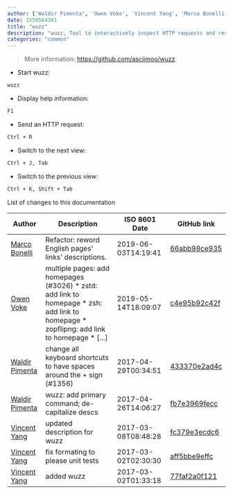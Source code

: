 ```yaml
---
author: ['Waldir Pimenta', 'Owen Voke', 'Vincent Yang', 'Marco Bonelli']
date: 1559564381
title: "wuzz"
description: "wuzz, Tool to interactively inspect HTTP requests and responses."
categories: "common"
---
```

> More information: <https://github.com/asciimoo/wuzz>.

- Start wuzz:

```bash
wuzz
```

- Display help information:

```bash
F1
```

- Send an HTTP request:

```bash
Ctrl + R
```

- Switch to the next view:

```bash
Ctrl + J, Tab
```

- Switch to the previous view:

```bash
Ctrl + K, Shift + Tab
```
List of changes to this documentation


Author | Description | ISO 8601 Date | GitHub link
------|-----|-----|-----
[Marco Bonelli](mailto:marco@mebeim.net) | Refactor: reword English pages' links' descriptions. | 2019-06-03T14:19:41 | [66abb98ce935](https://github.com/tldr-pages/tldr/commit/66abb98ce935c0f4516bf30c4d6da72180d5a3ab)
[Owen Voke](mailto:owzie123@gmail.com) | multiple pages: add homepages (#3026) * zstd: add link to homepage * zsh: add link to homepage * zopflipng: add link to homepage * [...] | 2019-05-14T18:09:07 | [c4e95b92c42f](https://github.com/tldr-pages/tldr/commit/c4e95b92c42fe9fe8428c8d7c8cd5ad8d0bd1b0b)
[Waldir Pimenta](mailto:waldyrious@gmail.com) | change all keyboard shortcuts to have spaces around the + sign (#1356) | 2017-04-29T00:34:51 | [433370e2ad4c](https://github.com/tldr-pages/tldr/commit/433370e2ad4c946240af47231397315eb803695f)
[Waldir Pimenta](mailto:waldyrious@gmail.com) | wuzz: add primary command; de-capitalize descs | 2017-04-26T14:06:27 | [fb7e3969fecc](https://github.com/tldr-pages/tldr/commit/fb7e3969fecc81250b04177220a07cc981d5ed00)
[Vincent Yang](mailto:VincentYang2014@gmail.com) | updated description for wuzz | 2017-03-08T08:48:28 | [fc379e3ecdc6](https://github.com/tldr-pages/tldr/commit/fc379e3ecdc63e2cdcaa6918095e6d5a7c8a71ee)
[Vincent Yang](mailto:VincentYang2014@gmail.com) | fix formating to please unit tests | 2017-03-02T02:30:30 | [aff5bbe9effc](https://github.com/tldr-pages/tldr/commit/aff5bbe9effcb4904c501afac97340f81911e784)
[Vincent Yang](mailto:VincentYang2014@gmail.com) | added wuzz | 2017-03-02T01:33:18 | [77faf2a0f121](https://github.com/tldr-pages/tldr/commit/77faf2a0f1213859d250d4a08a55da6366b46eab)

